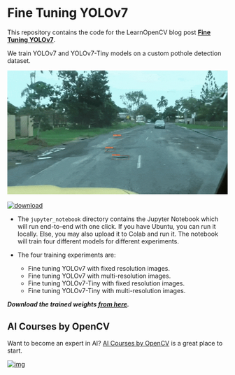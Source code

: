 # Fine Tuning YOLOv7



This repository contains the code for the LearnOpenCV blog post **[Fine Tuning YOLOv7](https://learnopencv.com/fine-tuning-yolov7-on-custom-dataset/)**.

We train YOLOv7 and YOLOv7-Tiny models on a custom pothole detection dataset.

![](media/pothole-gif-1.gif)

[<img src="https://learnopencv.com/wp-content/uploads/2022/07/download-button-e1657285155454.png" alt="download" width="200">](https://www.dropbox.com/scl/fo/1u40tzk7u3dzh6kesp0pe/h?dl=1&rlkey=5s5cfcyy950ht4a16d97jkae9)


- The `jupyter_notebook` directory contains the Jupyter Notebook which will run end-to-end with one click. If you have Ubuntu, you can run it locally. Else, you may also upload it to Colab and run it. The notebook will train four different models for different experiments.

- The four training experiments are:
  - Fine tuning YOLOv7 with fixed resolution images.
  - Fine tuning YOLOv7 with multi-resolution images.
  - Fine tuning YOLOv7-Tiny with fixed resolution images.
  - Fine tuning YOLOv7-Tiny with multi-resolution images.

***Download the trained weights [from here](https://drive.google.com/file/d/1Bi9b-1Zucxah_aUDdqO-NjCQLHaomzFR/view?usp=sharing).***

## AI Courses by OpenCV

Want to become an expert in AI? [AI Courses by OpenCV](https://opencv.org/courses/) is a great place to start.

[![img](https://camo.githubusercontent.com/18c5719ef10afe9607af3e87e990068c942ae4cba8bd4d72d21950d6213ea97e/68747470733a2f2f7777772e6c6561726e6f70656e63762e636f6d2f77702d636f6e74656e742f75706c6f6164732f323032302f30342f41492d436f75727365732d42792d4f70656e43562d4769746875622e706e67)](https://opencv.org/courses/)